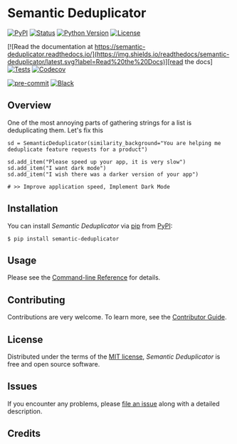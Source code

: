 # Semantic Deduplicator

[![PyPI](https://img.shields.io/pypi/v/semantic-deduplicator.svg)][pypi status]
[![Status](https://img.shields.io/pypi/status/semantic-deduplicator.svg)][pypi status]
[![Python Version](https://img.shields.io/pypi/pyversions/semantic-deduplicator)][pypi status]
[![License](https://img.shields.io/pypi/l/semantic-deduplicator)][license]

[![Read the documentation at https://semantic-deduplicator.readthedocs.io/](https://img.shields.io/readthedocs/semantic-deduplicator/latest.svg?label=Read%20the%20Docs)][read the docs]
[![Tests](https://github.com/gkamradt/semantic-deduplicator/workflows/Tests/badge.svg)][tests]
[![Codecov](https://codecov.io/gh/gkamradt/semantic-deduplicator/branch/main/graph/badge.svg)][codecov]

[![pre-commit](https://img.shields.io/badge/pre--commit-enabled-brightgreen?logo=pre-commit&logoColor=white)][pre-commit]
[![Black](https://img.shields.io/badge/code%20style-black-000000.svg)][black]

[pypi status]: https://pypi.org/project/semantic-deduplicator/
[read the docs]: https://semantic-deduplicator.readthedocs.io/
[tests]: https://github.com/gkamradt/semantic-deduplicator/actions?workflow=Tests
[codecov]: https://app.codecov.io/gh/gkamradt/semantic-deduplicator
[pre-commit]: https://github.com/pre-commit/pre-commit
[black]: https://github.com/psf/black

## Overview

One of the most annoying parts of gathering strings for a list is deduplicating them. Let's fix this

    sd = SemanticDeduplicator(similarity_background="You are helping me deduplicate feature requests for a product")

    sd.add_item("Please speed up your app, it is very slow")
    sd.add_item("I want dark mode")
    sd.add_item("I wish there was a darker version of your app")

    # >> Improve application speed, Implement Dark Mode

## Installation

You can install _Semantic Deduplicator_ via [pip] from [PyPI]:

```console
$ pip install semantic-deduplicator
```

## Usage

Please see the [Command-line Reference] for details.

## Contributing

Contributions are very welcome.
To learn more, see the [Contributor Guide].

## License

Distributed under the terms of the [MIT license][license],
_Semantic Deduplicator_ is free and open source software.

## Issues

If you encounter any problems,
please [file an issue] along with a detailed description.

## Credits

[pypi]: https://pypi.org/
[file an issue]: https://github.com/gkamradt/semantic-deduplicator/issues
[pip]: https://pip.pypa.io/

<!-- github-only -->

[license]: https://github.com/gkamradt/semantic-deduplicator/blob/main/LICENSE
[contributor guide]: https://github.com/gkamradt/semantic-deduplicator/blob/main/CONTRIBUTING.md
[command-line reference]: https://semantic-deduplicator.readthedocs.io/en/latest/usage.html
